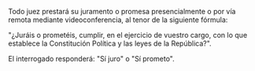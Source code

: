 Todo juez prestará su juramento o promesa presencialmente o por vía remota mediante videoconferencia, al tenor de la siguiente fórmula:

"¿Juráis o prometéis, cumplir, en el ejercicio de vuestro cargo, con lo que establece la Constitución Política y las leyes de la República?".

El interrogado responderá: "Sí juro" o "Sí prometo".
